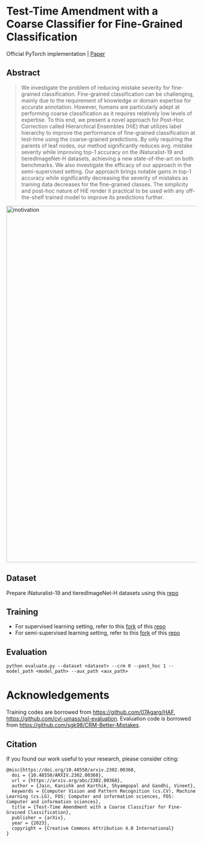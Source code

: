 # Test-Time Amendment with a Coarse Classifier for Fine-Grained Classification

Official PyTorch implementation | [Paper](https://arxiv.org/abs/2302.00368)

## Abstract
> We investigate the problem of reducing mistake severity for fine-grained classification. Fine-grained classification can be challenging, mainly due to the requirement of knowledge or domain expertise for accurate annotation. However, humans are particularly adept at performing coarse classification as it requires relatively low levels of expertise. To this end, we present a novel approach for Post-Hoc Correction called Hierarchical Ensembles (HiE) that utilizes label hierarchy to improve the performance of fine-grained classification at test-time using the coarse-grained predictions. By only requiring the parents of leaf nodes, our method significantly reduces avg. mistake severity while improving top-1 accuracy on the iNaturalist-19 and tieredImageNet-H datasets, achieving a new state-of-the-art on both benchmarks. We also investigate the efficacy of our approach in the semi-supervised setting. Our approach brings notable gains in top-1 accuracy while significantly decreasing the severity of mistakes as training data decreases for the fine-grained classes. The simplicity and post-hoc nature of HiE render it practical to be used with any off-the-shelf trained model to improve its predictions further.

<img width="940" alt="motivation" src="https://user-images.githubusercontent.com/30688360/217342472-b3a5262f-74e3-4406-9aee-151188ff717e.png">

## Dataset

Prepare iNaturalist-19 and tieredImageNet-H datasets using this [repo](https://github.com/fiveai/making-better-mistakes)

## Training

* For supervised learning setting, refer to this [fork](https://github.com/kanji95/HAF) of this [repo](https://github.com/07Agarg/HAF) 
* For semi-supervised learning setting, refer to this [fork](https://github.com/kanji95/ssl-evaluation) of this [repo](https://github.com/cvl-umass/ssl-evaluation)

## Evaluation

    python evaluate.py --dataset <dataset> --crm 0 --post_hoc 1 --model_path <model_path> --aux_path <aux_path>

# Acknowledgements

Training codes are borrowed from https://github.com/07Agarg/HAF, https://github.com/cvl-umass/ssl-evaluation.
Evaluation code is borrowed from https://github.com/sgk98/CRM-Better-Mistakes.

## Citation

If you found our work useful to your research, please consider citing:

    @misc{https://doi.org/10.48550/arxiv.2302.00368,
      doi = {10.48550/ARXIV.2302.00368},
      url = {https://arxiv.org/abs/2302.00368},
      author = {Jain, Kanishk and Karthik, Shyamgopal and Gandhi, Vineet},
      keywords = {Computer Vision and Pattern Recognition (cs.CV), Machine Learning (cs.LG), FOS: Computer and information sciences, FOS: Computer and information sciences},
      title = {Test-Time Amendment with a Coarse Classifier for Fine-Grained Classification},
      publisher = {arXiv},
      year = {2023},
      copyright = {Creative Commons Attribution 4.0 International}
    }

